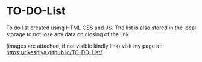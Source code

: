 # TO-DO-List
To do list created using HTML CSS and JS. The list is also stored in the local storage to not lose any data on closing of the link

(images are attached, if not visible kindly link)
visit my page at:  https://rikeshiya.github.io/TO-DO-List/
